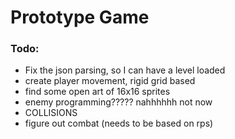 # Prototype Game

### Todo:
* Fix the json parsing, so I can have a level loaded
* create player movement, rigid grid based
* find some open art of 16x16 sprites
* enemy programming????? nahhhhhh not now
* COLLISIONS
* figure out combat (needs to be based on rps)